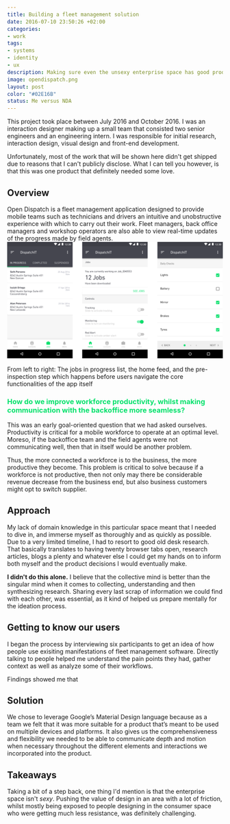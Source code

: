 ```yaml
---
title: Building a fleet management solution
date: 2016-07-10 23:50:26 +02:00
categories:
- work
tags:
- systems
- identity
- ux
description: Making sure even the unsexy enterprise space has good products
image: opendispatch.png
layout: post
color: "#02E16B"
status: Me versus NDA
---
```


<style>
h3>span {
		color: #02E16B;
	}
</style>

This project took place between July 2016 and October 2016. I was an interaction designer making up a small team that consisted two senior engineers and an engineering intern. I was responsible for initial research, interaction design, visual design and front-end development. 

Unfortunately, most of the work that will be shown here didn't get shipped due to reasons that I can't publicly disclose. What I can tell you however, is that this was one product that definitely needed some love.

<h2>Overview</h2>
Open Dispatch is a fleet management application designed to provide mobile teams such as technicians and drivers an intuitive and unobstructive experience with which to carry out their work. Fleet managers, back office managers and workshop operators are also able to view real-time updates of the progress made by field agents.
<br>

<img src="../img/OpenDispatch_Android.png" alt="Open Dispatch Android" style="border:none;">

<p class="description">From left to right: The jobs in progress list, the home feed, and the pre-inspection step which happens before users navigate the core functionalities of the app itself </p>


<h3><span>How do we improve workforce productivity, whilst making communication with the backoffice more seamless?</span></h3>

This was an early goal-oriented question that we had asked ourselves. Productivity is critical for a mobile workforce to operate at an optimal level. Moreso, if the backoffice team and the field agents were not communicating well, then that in itself would be another problem. 

Thus, the more connected a workforce is to the business, the more productive they become. This problem is critical to solve because if a workforce is not productive, then not only may there be considerable revenue decrease from the business end, but also business customers might opt to switch supplier. 


<h2>Approach</h2>

My lack of domain knowledge in this particular space meant that I needed to dive in, and immerse myself as thoroughly and as quickly as possible. Due to a very limited timeline, I had to resort to good old desk research. That basically translates to having twenty browser tabs open, research articles, blogs a plenty and whatever else I could get my hands on to inform both myself and the product decisions I would eventually make.

<strong>I didn't do this alone.</strong> I believe that the collective mind is better than the singular mind when it comes to collecting, understanding and then synthesizing research. Sharing every last scrap of information we could find with each other, was essential, as it kind of helped us prepare mentally for the ideation process.

<h2>Getting to know our users </h2>
I began the process by interviewing six participants to get an idea of how people use exisiting manifestations of fleet management software. Directly talking to people helped me understand the pain points they had, gather context as well as analyze some of their workflows.

Findings showed me that 

<h2></h2>
<h2></h2>
<h2></h2>

<h2>Solution</h2>
We chose to leverage Google’s Material Design language because as a team we felt that it was more suitable for a product that’s meant to be used on multiple devices and platforms. It also gives us the comprehensiveness and flexibility we needed to be able to communicate depth and motion when necessary throughout the different elements and interactions we incorporated into the product. 

<h2>Takeaways</h2>

Taking a bit of a step back, one thing I'd mention is that the enterprise space isn't <i>sexy</i>. Pushing the value of design in an area with a lot of friction, whilst mostly being exposed to people designing in the consumer space who were getting much less resistance, was definitely challenging.



